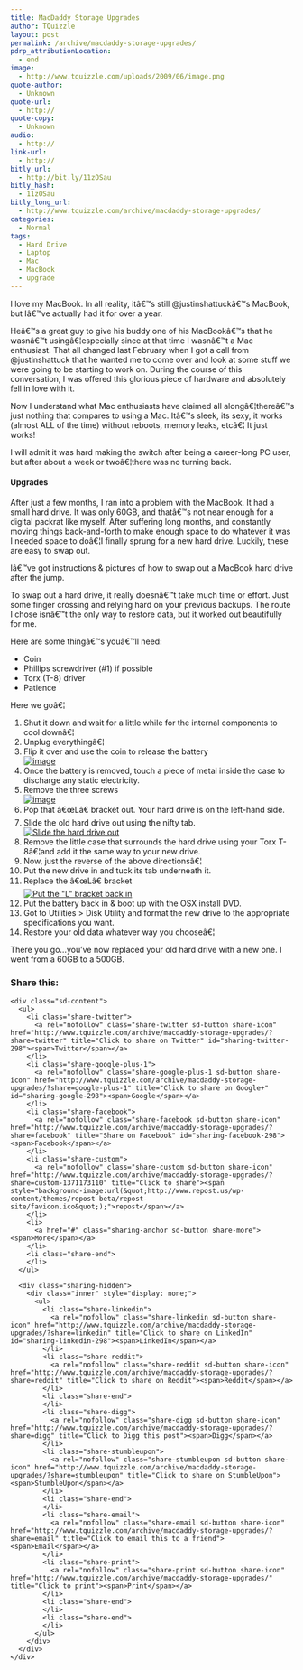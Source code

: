 ```yaml
---
title: MacDaddy Storage Upgrades
author: TQuizzle
layout: post
permalink: /archive/macdaddy-storage-upgrades/
pdrp_attributionLocation:
  - end
image:
  - http://www.tquizzle.com/uploads/2009/06/image.png
quote-author:
  - Unknown
quote-url:
  - http://
quote-copy:
  - Unknown
audio:
  - http://
link-url:
  - http://
bitly_url:
  - http://bit.ly/11zOSau
bitly_hash:
  - 11zOSau
bitly_long_url:
  - http://www.tquizzle.com/archive/macdaddy-storage-upgrades/
categories:
  - Normal
tags:
  - Hard Drive
  - Laptop
  - Mac
  - MacBook
  - upgrade
---
```

I love my MacBook. In all reality, itâ€™s still @justinshattuckâ€™s MacBook, but Iâ€™ve actually had it for over a year.

Heâ€™s a great guy to give his buddy one of his MacBookâ€™s that he wasnâ€™t usingâ€¦especially since at that time I wasnâ€™t a Mac enthusiast. That all changed last February when I got a call from @justinshattuck that he wanted me to come over and look at some stuff we were going to be starting to work on. During the course of this conversation, I was offered this glorious piece of hardware and absolutely fell in love with it.

Now I understand what Mac enthusiasts have claimed all alongâ€¦thereâ€™s just nothing that compares to using a Mac. Itâ€™s sleek, its sexy, it works (almost ALL of the time) without reboots, memory leaks, etcâ€¦ It just works!

I will admit it was hard making the switch after being a career-long PC user, but after about a week or twoâ€¦there was no turning back.

#### Upgrades

After just a few months, I ran into a problem with the MacBook. It had a small hard drive. It was only 60GB, and thatâ€™s not near enough for a digital packrat like myself. After suffering long months, and constantly moving things back-and-forth to make enough space to do whatever it was I needed space to doâ€¦I finally sprung for a new hard drive. Luckily, these are easy to swap out.

Iâ€™ve got instructions & pictures of how to swap out a MacBook hard drive after the jump.


To swap out a hard drive, it really doesnâ€™t take much time or effort. Just some finger crossing and relying hard on your previous backups. The route I chose isnâ€™t the only way to restore data, but it worked out beautifully for me.

Here are some thingâ€™s youâ€™ll need:

*   Coin
*   Phillips screwdriver (#1) if possible
*   Torx (T-8) driver
*   Patience

Here we goâ€¦

1.  Shut it down and wait for a little while for the internal components to cool downâ€¦
2.  Unplug everythingâ€¦
3.  Flip it over and use the coin to release the battery  
    [<img title="Remove the battery" src="http://i1.wp.com/www.tquizzle.com/uploads/2009/06/image-thumb.png?resize=244%2C165" alt="image" border="0" data-recalc-dims="1" />][1]
4.  Once the battery is removed, touch a piece of metal inside the case to discharge any static electricity.
5.  Remove the three screws  
    [<img title="Remove the screws holding in the &quot;L&quot; bracket" src="http://i2.wp.com/www.tquizzle.com/uploads/2009/06/image-thumb1.png?resize=244%2C156" alt="image" border="0" data-recalc-dims="1" />][2]
6.  Pop that â€œLâ€ bracket out. Your hard drive is on the left-hand side.
7.  Slide the old hard drive out using the nifty tab.  
    [<img title="image" src="http://i1.wp.com/www.tquizzle.com/uploads/2009/06/image-thumb2.png?resize=244%2C165" alt="Slide the hard drive out" border="0" data-recalc-dims="1" />][3]
8.  Remove the little case that surrounds the hard drive using your Torx T-8â€¦and add it the same way to your new drive.
9.  Now, just the reverse of the above directionsâ€¦
10. Put the new drive in and tuck its tab underneath it.
11. Replace the â€œLâ€ bracket  
    [<img title="image" src="http://i0.wp.com/www.tquizzle.com/uploads/2009/06/image-thumb3.png?resize=244%2C149" alt="Put the &quot;L&quot; bracket back in" border="0" data-recalc-dims="1" />][4]
12. Put the battery back in & boot up with the OSX install DVD.
13. Got to Utilities > Disk Utility and format the new drive to the appropriate specifications you want.
14. Restore your old data whatever way you chooseâ€¦

There you go&#8230;you&#8217;ve now replaced your old hard drive with a new one. I went from a 60GB to a 500GB.

<div class="sharedaddy sd-sharing-enabled">
  <div class="robots-nocontent sd-block sd-social sd-social-icon-text sd-sharing">
    <h3 class="sd-title">
      Share this:
    </h3>
    
    <div class="sd-content">
      <ul>
        <li class="share-twitter">
          <a rel="nofollow" class="share-twitter sd-button share-icon" href="http://www.tquizzle.com/archive/macdaddy-storage-upgrades/?share=twitter" title="Click to share on Twitter" id="sharing-twitter-298"><span>Twitter</span></a>
        </li>
        <li class="share-google-plus-1">
          <a rel="nofollow" class="share-google-plus-1 sd-button share-icon" href="http://www.tquizzle.com/archive/macdaddy-storage-upgrades/?share=google-plus-1" title="Click to share on Google+" id="sharing-google-298"><span>Google</span></a>
        </li>
        <li class="share-facebook">
          <a rel="nofollow" class="share-facebook sd-button share-icon" href="http://www.tquizzle.com/archive/macdaddy-storage-upgrades/?share=facebook" title="Share on Facebook" id="sharing-facebook-298"><span>Facebook</span></a>
        </li>
        <li class="share-custom">
          <a rel="nofollow" class="share-custom sd-button share-icon" href="http://www.tquizzle.com/archive/macdaddy-storage-upgrades/?share=custom-1371173110" title="Click to share"><span style="background-image:url(&quot;http://www.repost.us/wp-content/themes/repost-beta/repost-site/favicon.ico&quot;);">repost</span></a>
        </li>
        <li>
          <a href="#" class="sharing-anchor sd-button share-more"><span>More</span></a>
        </li>
        <li class="share-end">
        </li>
      </ul>
      
      <div class="sharing-hidden">
        <div class="inner" style="display: none;">
          <ul>
            <li class="share-linkedin">
              <a rel="nofollow" class="share-linkedin sd-button share-icon" href="http://www.tquizzle.com/archive/macdaddy-storage-upgrades/?share=linkedin" title="Click to share on LinkedIn" id="sharing-linkedin-298"><span>LinkedIn</span></a>
            </li>
            <li class="share-reddit">
              <a rel="nofollow" class="share-reddit sd-button share-icon" href="http://www.tquizzle.com/archive/macdaddy-storage-upgrades/?share=reddit" title="Click to share on Reddit"><span>Reddit</span></a>
            </li>
            <li class="share-end">
            </li>
            <li class="share-digg">
              <a rel="nofollow" class="share-digg sd-button share-icon" href="http://www.tquizzle.com/archive/macdaddy-storage-upgrades/?share=digg" title="Click to Digg this post"><span>Digg</span></a>
            </li>
            <li class="share-stumbleupon">
              <a rel="nofollow" class="share-stumbleupon sd-button share-icon" href="http://www.tquizzle.com/archive/macdaddy-storage-upgrades/?share=stumbleupon" title="Click to share on StumbleUpon"><span>StumbleUpon</span></a>
            </li>
            <li class="share-end">
            </li>
            <li class="share-email">
              <a rel="nofollow" class="share-email sd-button share-icon" href="http://www.tquizzle.com/archive/macdaddy-storage-upgrades/?share=email" title="Click to email this to a friend"><span>Email</span></a>
            </li>
            <li class="share-print">
              <a rel="nofollow" class="share-print sd-button share-icon" href="http://www.tquizzle.com/archive/macdaddy-storage-upgrades/" title="Click to print"><span>Print</span></a>
            </li>
            <li class="share-end">
            </li>
            <li class="share-end">
            </li>
          </ul>
        </div>
      </div>
    </div>
  </div>
</div>

 [1]: http://i2.wp.com/www.tquizzle.com/uploads/2009/06/image.png
 [2]: http://i2.wp.com/www.tquizzle.com/uploads/2009/06/image1.png
 [3]: http://i0.wp.com/www.tquizzle.com/uploads/2009/06/image2.png
 [4]: http://i0.wp.com/www.tquizzle.com/uploads/2009/06/image3.png